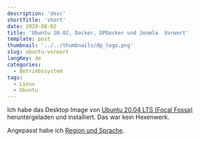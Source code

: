 ```yaml
---
description: 'desc'
shortTitle: 'short'
date: 2020-08-02
title: 'Ubuntu 20.02, Docker, DPDocker und Joomla  Vorwort'
template: post
thumbnail: '../../thumbnails/dp_logo.png'
slug: ubuntu-vorwort
langKey: de
categories:
  - Betriebssystem
tags:
  - Linux
  - Ubuntu
---
```


Ich habe das Desktop Image von [Ubuntu 20.04 LTS (Focal Fossa)](https://releases.ubuntu.com/20.04/) heruntergeladen und installiert. Das war kein Hexenwerk.

Angepasst habe ich [Region und Sprache](https://help.ubuntu.com/stable/ubuntu-help/prefs-language.html.de).
